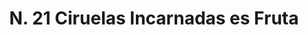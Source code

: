 ---
title: "N. 21 Ciruelas Incarnadas es Fruta"
permalink: "/edition/plant021/"
plant-name: "N. 21"
plant-number: "021"
plant-xml: "/assets/xml/plant021.xml"
plant-img1: "/assets/img/plant021_verso.jpg"
plant-img2: "/assets/img/plant021.jpg"
plant-title: "N. 21 Ciruelas Incarnadas es Fruta"
plant-wfo-link: ""
plant-kew-link: ""
plant-taxon-content: ""
layout: single-xml
---